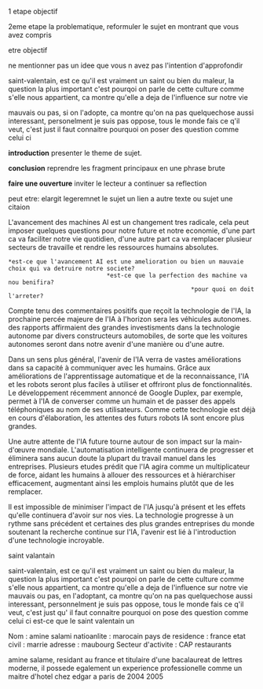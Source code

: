 1 etape
objectif

2eme etape
la problematique, reformuler le sujet en montrant que vous avez compris

etre objectif

ne mentionner pas un idee que vous n avez pas l'intention d'approfondir




saint-valentain, est ce qu'il est vraiment un saint ou bien du maleur, la question la plus important c'est pourqoi on parle de cette culture comme s'elle nous appartient, ca montre qu'elle a deja de l'influence sur notre vie

mauvais ou pas, si on l'adopte, ca montre qu'on na pas quelquechose aussi interessant, personelment je suis pas oppose, tous le monde fais ce q'il veut, c'est just il faut connaitre pourquoi on poser des question comme celui ci


**introduction**
presenter le theme de sujet.


**conclusion**
reprendre les fragment principaux en une phrase brute

**faire une ouverture**
inviter le lecteur a continuer sa reflection

peut etre:
elargit legeremnet le sujet
un lien a autre texte ou sujet
une citaion




L'avancement des machines AI est un changement tres radicale, cela peut imposer quelques questions pour notre future et notre economie, d'une part ca va faciliter notre vie quotidien, d'une autre part ca va remplacer plusieur secteurs de travaille et rendre les ressources humains absolutes.
	
	*est-ce que l'avancement AI est une amelioration ou bien un mauvaie choix qui va detruire notre societe?
								*est-ce que la perfection des machine va nou benifira?
														*pour quoi on doit l'arreter?
																		


Compte tenu des commentaires positifs que reçoit la technologie de l'IA, la prochaine percée majeure de l'IA à l'horizon sera les véhicules autonomes. des rapports affirmaient des grandes investisments dans la technologie autonome par divers constructeurs automobiles, de sorte que les voitures autonomes seront dans notre avenir d'une manière ou d'une autre.

Dans un sens plus général, l'avenir de l'IA verra de vastes améliorations dans sa capacité à communiquer avec les humains. Grâce aux améliorations de l'apprentissage automatique et de la reconnaissance, l'IA et les robots seront plus faciles à utiliser et offriront plus de fonctionnalités. Le développement récemment annoncé de Google Duplex, par exemple, permet à l'IA de converser comme un humain et de passer des appels téléphoniques au nom de ses utilisateurs. Comme cette technologie est déjà en cours d'élaboration, les attentes des futurs robots IA sont encore plus grandes.

Une autre attente de l'IA future tourne autour de son impact sur la main-d'œuvre mondiale. L'automatisation intelligente continuera de progresser et éliminera sans aucun doute la plupart du travail manuel dans les entreprises. Plusieurs etudes prédit que l'IA agira comme un multiplicateur de force, aidant les humains à allouer des ressources et à hiérarchiser efficacement, augmentant ainsi les emplois humains plutôt que de les remplacer.

Il est impossible de minimiser l'impact de l'IA jusqu'à présent et les effets qu'elle continuera d'avoir sur nos vies. La technologie progresse à un rythme sans précédent et certaines des plus grandes entreprises du monde soutenant la recherche continue sur l'IA, l'avenir est lié à l'introduction d'une technologie incroyable.













saint valantain

saint-valentain, est ce qu'il est vraiment un saint ou bien du maleur, la question la plus important c'est pourqoi on parle de cette culture comme s'elle nous appartient, ca montre qu'elle a deja de l'influence sur notre vie
mauvais ou pas, en l'adoptant, ca montre qu'on na pas quelquechose aussi interessant, personnelment je suis pas oppose, tous le monde fais ce q'il veut, c'est just qu' il faut connaitre pourquoi on pose des question comme celui ci
est-ce que le saint valentain un 


Nom : amine salami
natioanlite : marocain
pays de residence : france
etat civil : marrie
adresse : maubourg
Secteur d'activite : CAP restaurants

amine salame, residant au france et titulaire d'une bacalaureat de lettres moderne, il possede egalement un experience professionelle comme un maitre d'hotel chez edgar a paris de 2004 2005
	
	
	
	